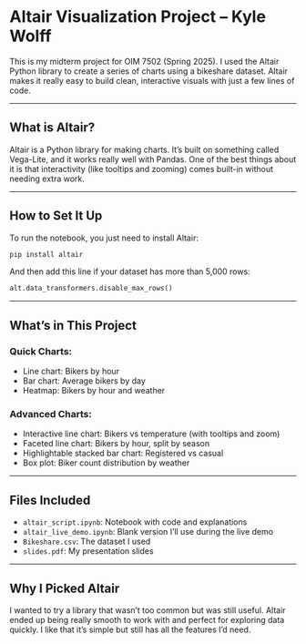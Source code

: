 # Altair Visualization Project – Kyle Wolff

This is my midterm project for OIM 7502 (Spring 2025). I used the Altair Python library to create a series of charts using a bikeshare dataset. Altair makes it really easy to build clean, interactive visuals with just a few lines of code.

---

## What is Altair?

Altair is a Python library for making charts. It’s built on something called Vega-Lite, and it works really well with Pandas. One of the best things about it is that interactivity (like tooltips and zooming) comes built-in without needing extra work.

---

## How to Set It Up

To run the notebook, you just need to install Altair:

```bash
pip install altair
```

And then add this line if your dataset has more than 5,000 rows:

```python
alt.data_transformers.disable_max_rows()
```

---

## What’s in This Project

### Quick Charts:
- Line chart: Bikers by hour
- Bar chart: Average bikers by day
- Heatmap: Bikers by hour and weather

### Advanced Charts:
- Interactive line chart: Bikers vs temperature (with tooltips and zoom)
- Faceted line chart: Bikers by hour, split by season
- Highlightable stacked bar chart: Registered vs casual
- Box plot: Biker count distribution by weather

---

## Files Included

- `altair_script.ipynb`: Notebook with code and explanations
- `altair_live_demo.ipynb`: Blank version I’ll use during the live demo
- `Bikeshare.csv`: The dataset I used
- `slides.pdf`: My presentation slides

---

## Why I Picked Altair

I wanted to try a library that wasn’t too common but was still useful. Altair ended up being really smooth to work with and perfect for exploring data quickly. I like that it’s simple but still has all the features I’d need.
